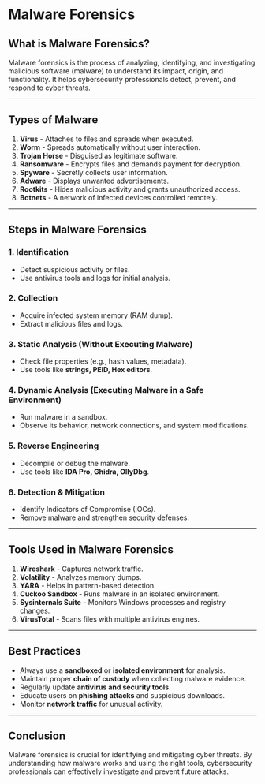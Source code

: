 # Malware Forensics

## What is Malware Forensics?
Malware forensics is the process of analyzing, identifying, and investigating malicious software (malware) to understand its impact, origin, and functionality. It helps cybersecurity professionals detect, prevent, and respond to cyber threats.

---

## Types of Malware
1. **Virus** - Attaches to files and spreads when executed.
2. **Worm** - Spreads automatically without user interaction.
3. **Trojan Horse** - Disguised as legitimate software.
4. **Ransomware** - Encrypts files and demands payment for decryption.
5. **Spyware** - Secretly collects user information.
6. **Adware** - Displays unwanted advertisements.
7. **Rootkits** - Hides malicious activity and grants unauthorized access.
8. **Botnets** - A network of infected devices controlled remotely.

---

## Steps in Malware Forensics
### 1. **Identification**
   - Detect suspicious activity or files.
   - Use antivirus tools and logs for initial analysis.

### 2. **Collection**
   - Acquire infected system memory (RAM dump).
   - Extract malicious files and logs.

### 3. **Static Analysis** (Without Executing Malware)
   - Check file properties (e.g., hash values, metadata).
   - Use tools like **strings, PEiD, Hex editors**.
   
### 4. **Dynamic Analysis** (Executing Malware in a Safe Environment)
   - Run malware in a sandbox.
   - Observe its behavior, network connections, and system modifications.

### 5. **Reverse Engineering**
   - Decompile or debug the malware.
   - Use tools like **IDA Pro, Ghidra, OllyDbg**.

### 6. **Detection & Mitigation**
   - Identify Indicators of Compromise (IOCs).
   - Remove malware and strengthen security defenses.

---

## Tools Used in Malware Forensics
1. **Wireshark** - Captures network traffic.
2. **Volatility** - Analyzes memory dumps.
3. **YARA** - Helps in pattern-based detection.
4. **Cuckoo Sandbox** - Runs malware in an isolated environment.
5. **Sysinternals Suite** - Monitors Windows processes and registry changes.
6. **VirusTotal** - Scans files with multiple antivirus engines.

---

## Best Practices
- Always use a **sandboxed** or **isolated environment** for analysis.
- Maintain proper **chain of custody** when collecting malware evidence.
- Regularly update **antivirus and security tools**.
- Educate users on **phishing attacks** and suspicious downloads.
- Monitor **network traffic** for unusual activity.

---

## Conclusion
Malware forensics is crucial for identifying and mitigating cyber threats. By understanding how malware works and using the right tools, cybersecurity professionals can effectively investigate and prevent future attacks.
